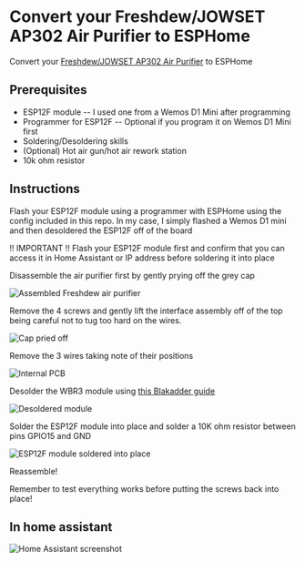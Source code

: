 # Convert your Freshdew/JOWSET AP302 Air Purifier to ESPHome

Convert your [Freshdew/JOWSET AP302 Air Purifier](https://www.amazon.com/dp/B0C52YV63X) to ESPHome

## Prerequisites

* ESP12F module -- I used one from a Wemos D1 Mini after programming
* Programmer for ESP12F -- Optional if you program it on Wemos D1 Mini first
* Soldering/Desoldering skills
* (Optional) Hot air gun/hot air rework station
* 10k ohm resistor

## Instructions

Flash your ESP12F module using a programmer with ESPHome using the config included in this repo. In my case, I simply flashed a Wemos D1 mini and then desoldered the ESP12F off of the board

!! IMPORTANT !!
Flash your ESP12F module first and confirm that you can access it in Home Assistant or IP address before soldering it into place

Disassemble the air purifier first by gently prying off the grey cap

![Assembled Freshdew air purifier](https://github.com/matthewbadeau/airpurifier-ap302-esphome/assets/641764/4dfcdbc7-73d3-4049-8867-6fa19301ed85)

Remove the 4 screws and gently lift the interface assembly off of the top being careful not to tug too hard on the wires.

![Cap pried off](https://github.com/matthewbadeau/airpurifier-ap302-esphome/assets/641764/949314e5-3e1e-4c4d-aef6-bee73eb8a684)

Remove the 3 wires taking note of their positions

![Internal PCB](https://github.com/matthewbadeau/airpurifier-ap302-esphome/assets/641764/ec1ca80a-98ae-4503-81d6-503c83ed3d64)

Desolder the WBR3 module using [this Blakadder guide](https://blakadder.com/replace-tuya-esp12/)

![Desoldered module](https://github.com/matthewbadeau/airpurifier-ap302-esphome/assets/641764/1a79babc-6228-47a4-b3a6-b400da80439f)

Solder the ESP12F module into place and solder a 10K ohm resistor between pins GPIO15 and GND

![ESP12F module soldered into place](https://github.com/matthewbadeau/airpurifier-ap302-esphome/assets/641764/a5aaffe6-887f-4942-b2c9-6768aa5b4bb1)

Reassemble!

Remember to test everything works before putting the screws back into place!


## In home assistant

![Home Assistant screenshot](https://github.com/matthewbadeau/airpurifier-ap302-esphome/assets/641764/7a46ccda-8a50-4dde-91c3-54416ecde9ac)
